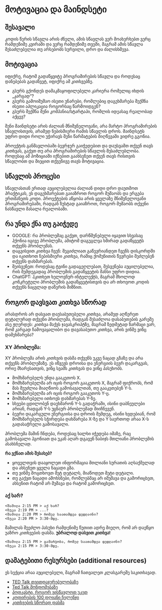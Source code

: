 # მოტივაცია და მაინდსეტი

## შესავალი

კოდის წერის სწავლა არის ძნელი, ამის სწავლას ვერ მოახერხებთ ვერც რამდენიმე კვირაში და ვერც რამდენიმე თვეში, მაგრამ ამის სწავლა შესაძლებელია თუ არსებობს სურვილი, დრო და ძალისხმევა.

## მოტივაცია

იფიქრე, რატომ გადაწყვიტე პროგრამირების სწავლა და როდესაც დანებებას გადაწვეტ, იფიქრე ამ კითხვებზე.

- გსურს გქონდეს დამაკმაყოფილებელი კარიერა რომელიც იხდის „კარგად“?
- გსურს გამოიმუშაო ისეთი უნარები, რომლებიც დაგეხმარება შექმნა ისეთი აპლიკაცია როგორსაც წარმოიდგენ?
- გსურს შექმნა შენი კომპანია/სტარტაპი, რომლის იდეასაც რეალობად აქცევ?

შენი მაინდსეტი არის ძალიან მნიშვნელოვანი, არა მარტო პროგრამირების სწავლისთვის, არამედ ნებისმიერი რამის სწავლის დროს. მაინდსეტს უფრო დიდი როლი უჭირავს შენი წარმატების მიღწევაში ვიდრე გგონია.

პროექტის განმავლობაში ბევრჯერ გაიჭედებით და დაუსვამთ თქვენ თავს კითხვას, გაქვთ თუ არა პროგრამირების სწავლის შესაძლებლობა. როდესაც ამ პოზიციაში იქნებით გაახსენეთ თქვენ თავს რისთვის სწავლობთ და მიეცით თქვენივე თავს მოტივაცია.

## სწავლის პროცესი

სწავლასთან ერთად აუცილებელია ძალიან დიდი დრო დაუთმოთ პრაქტიკას, ეს დაგეხმარებათ გაიაზროთ როგორ მუშაობს და ერგება ერთმანეთს კოდი. პროექტების აწყობა არის ყველაზე მნიშვნელოვანი პროგრამირებაში, რადგან ზუსტად გაიაზროთ, როგორ მუშაობს თქვენი ნასწავლი მასალა რეალობაში.

## რა უნდა ქნა თუ გაიჭედე

- GOOGLE: რა პრობლემაც გაქვთ, დარწმუნებული იყავით სხვასაც ჰქონია იგივე პრობლემა, ამიტომ დაგუგლვა ხშირად გადაწყვეტს თქვენს პრობლემას.
- დაგვისვით კითხვა ჩვენ: შეგიძლიათ გაწევრიანდეთ ჩვენს დისკორდში და იკითხოთ ნებისმიერი კითხვა, რაშიც ქომუნითის წევრები შეძლებენ თქვენს დახმარებას.
- შეისვენეთ: როდესაც ტვინი გადაგეღლებათ, შესვენება აუცილებელია, რის შემდეგადაც პრობლემის გადაწყვეტის შანსი უფრო დიდია.
- ChatGPT: ჰკითხეთ ხელოვნურ ინტელექტს, მაგრამ მხოლოდ კონკრეტული პრობლემის გადაწყვეტისთვის და არ თხოვოთ კოდის თქვენს ნაცვლად დაწერის მიზნით. 


## როგორ დავსვათ კითხვა სწორად

არასდროს არ დასვათ დაუსაბუთებელი კითხვა, არამედ აღწერეთ დეტალურად თქვენი პრობლემა, რადგან შესაძლოა დასაბუთების გარეშე ასე ჟღერდეს: კითხვა მაქვს ჯავასკრიპტზე, მაგრამ ზედმეტად ზარმაცი ვარ, რომ კარგად ჩამოვაყალიბო და დავასაბუთო კითხვა, არის ვინმე ვინც დამეხმარება?

### XY პრობლემა:

XY პრობლემა არის კითხვის დასმა თქვენს უკვე ნაცად გზაზე და არა თქვენს პრობლემაზე. ეს იწვევს დროისა და ენერგიის ბევრ დაკარგვას, ორიე მხარესათვის, ვინც სვამს კითხვას და ვინც პასუხობს.

- მომხმარებელს უნდა გააკეთოს X.
- მომხმარებელმა არ იცის როგორ გააკეთოს X, მაგრამ ფიქრობს, რომ მას შეუძლია მიაღწიოს გამოსავალთან, თუ გააკეთებენ Y-ს.
- მომხმარებელმა არ იცის როგორ გააკეთოს Y-ც.
- მომხმარებელი ითხოვს დახმარებას Y-ზე.
- სხვები ცდილობენ დაეხმარონ Y-ს გადაჭრაში, ისინი დაბნეულები არიან, რადგან Y-ს უცნაურ პრობლემად მიიჩნევენ.
- ბევრი დაკარგული ენერგიისა და დროის შემდეგ, ისინი ხვდებიან, რომ მომხმარებელს სჭირდება დახმარება X-ზე და Y საერთოდ არაა X-ს გადასაჭრელი გამოსავალი.

პრობლემა მაშინ ჩნდება, როდესაც ხალხი იჭედება იმაზე, რაც გამოსავალი ჰგონიათ და უკან აღარ დგავენ ნაბიჯს მთლიანი პრობლემის ასახსნელად.

**რა ვქნათ ამის შესახებ?**

 - ყოველთვის დააყოლეთ ინფორმაცია მთლიანი სურათის აღსაქმელად და ახსენეთ ყველა ნაცადი გზა.
 - თუ ვინმე მოგთხოვთ მეტ დეტალს, მიაწოდეთ მეტი დეტალი.
 - თუ გაქვთ ნაცადი ამოხსნები, რომლებმაც არ იმუშავა და გამორიცხეთ, ახსენით რატომ არ მუშავა და რატომ გამორიცხეთ.


### აქ ხარ?

```
<შამილა 2:15 PM > აქ ხარ?
<ზუკა 2:19 PM > ...?
<შამილა 2:20 PM > რომელ საათამდეა დედლაინი?
<ზუკა 2:20 PM > 3:30-მდე. 
```

შამილას შეეძლო პასუხი რამდენიმე წუთით ადრე მიეღო, რომ არ დაეწყო უაზრო კითხვების დასმა. **უბრალოდ დასვით კითხვა!**

```
<შამილა 2:15 PM > გამარჯობა, რომელ საათამდეა დედლაინი?
<ზუკა 2:15 PM > 3:30-მდე. 
```

## დამატებითი რესურსები (additional resources)

ეს სექცია არაა აუცილებელი, მაგრამ ჩათვალეთ კლასგარეშე საკითხავად.

- [TED Talk თვითდაჯერებულობაზე](https://www.ted.com/talks/carol_dweck_the_power_of_believing_that_you_can_improve)
- [Ted Talk მონდომებაზე](https://www.ted.com/talks/angela_lee_duckworth_grit_the_power_of_passion_and_perseverance)
- [პოდკასტი, როგორ ვისწავლოთ უკეთ](https://topenddevs.com/podcasts/ruby-rogues/episodes/131-rr-how-to-learn)
- [კოდირების 100 დღიანი ჩელენჯი](https://www.100daysofcode.com/)
- [კითხვების სწორად დასმა](http://catb.org/~esr/faqs/smart-questions.html)

